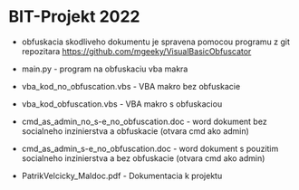 # BIT-Projekt 2022

- obfuskacia skodliveho dokumentu je spravena pomocou programu z git repozitara https://github.com/mgeeky/VisualBasicObfuscator

- main.py - program na obfuskaciu vba makra
- vba_kod_no_obfuscation.vbs - VBA makro bez obfuskacie
- vba_kod_obfuscation.vbs - VBA makro s obfuskaciou
- cmd_as_admin_no_s-e_no_obfuscation.doc - word dokument bez socialneho inzinierstva a obfuskacie (otvara cmd ako admin)
- cmd_as_admin_s-e_no_obfuscation.doc - word dokument s pouzitim socialneho inzinierstva a bez obfuskacie (otvara cmd ako admin)
- PatrikVelcicky_Maldoc.pdf - Dokumentacia k projektu